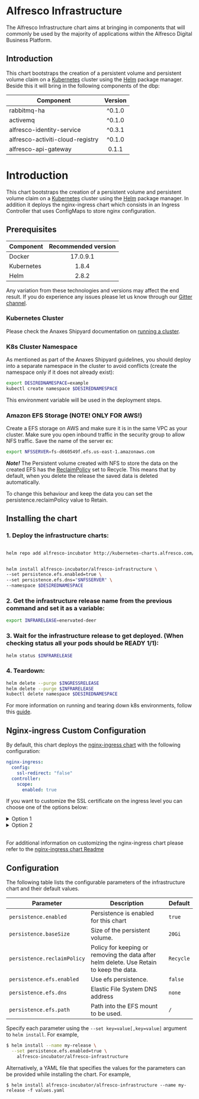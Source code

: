 # Alfresco Infrastructure

The Alfresco Infrastructure chart aims at bringing in components that will commonly be used by the majority of applications within the Alfresco Digital Business Platform.

## Introduction

This chart bootstraps the creation of a persistent volume and persistent volume claim on a [Kubernetes](https://kubernetes.io) cluster using the [Helm](https://helm.sh) package manager.
Beside this it will bring in the following components of the dbp:

| Component | Version |
| ------------- |:-------------:|
|rabbitmq-ha | ^0.1.0 |
|activemq | ^0.1.0 |
|alfresco-identity-service| ^0.3.1 |
|alfresco-activiti-cloud-registry | ^0.1.0 |
|alfresco-api-gateway | 0.1.1 |

# Introduction

This chart bootstraps the creation of a persistent volume and persistent volume claim on a [Kubernetes](http://kubernetes.io) cluster using the [Helm](https://helm.sh) package manager.
In addition it deploys the nginx-ingress chart which consists in an Ingress Controller that uses ConfigMaps to store nginx configuration.

## Prerequisites

| Component        | Recommended version |
| ------------- |:-------------:|
| Docker     | 17.0.9.1 |
| Kubernetes | 1.8.4    |
| Helm       | 2.8.2    |

Any variation from these technologies and versions may affect the end result. If you do experience any issues please let us know through our [Gitter channel](https://gitter.im/Alfresco/platform-services?utm_source=share-link&utm_medium=link&utm_campaign=share-link).

### Kubernetes Cluster

Please check the Anaxes Shipyard documentation on [running a cluster](https://github.com/Alfresco/alfresco-anaxes-shipyard/blob/master/SECRETS.md).

### K8s Cluster Namespace

As mentioned as part of the Anaxes Shipyard guidelines, you should deploy into a separate namespace in the cluster to avoid conflicts (create the namespace only if it does not already exist):

```bash
export DESIREDNAMESPACE=example
kubectl create namespace $DESIREDNAMESPACE
```

This environment variable will be used in the deployment steps.

### Amazon EFS Storage (**NOTE! ONLY FOR AWS!**)

Create a EFS storage on AWS and make sure it is in the same VPC as your cluster. Make sure you open inbound traffic in the security group to allow NFS traffic. Save the name of the server ex:

```bash
export NFSSERVER=fs-d660549f.efs.us-east-1.amazonaws.com
```

***Note!***
The Persistent volume created with NFS to store the data on the created EFS has the [ReclaimPolicy](https://kubernetes.io/docs/concepts/storage/persistent-volumes/#reclaim-policy) set to Recycle.
This means that by default, when you delete the release the saved data is deleted automatically.

To change this behaviour and keep the data you can set the persistence.reclaimPolicy value to Retain.

## Installing the chart

### 1. Deploy the infrastructure charts:
```bash

helm repo add alfresco-incubator http://kubernetes-charts.alfresco.com/incubator


helm install alfresco-incubator/alfresco-infrastructure \
--set persistence.efs.enabled=true \
--set persistence.efs.dns="$NFSSERVER" \
--namespace $DESIREDNAMESPACE
```

### 2. Get the infrastructure release name from the previous command and set it as a variable:
```bash
export INFRARELEASE=enervated-deer
```

### 3. Wait for the infrastructure release to get deployed. (When checking status all your pods should be READY 1/1):
```bash
helm status $INFRARELEASE
```

### 4. Teardown:

```bash
helm delete --purge $INGRESSRELEASE
helm delete --purge $INFRARELEASE
kubectl delete namespace $DESIREDNAMESPACE
```

For more information on running and tearing down k8s environments, follow this [guide](https://github.com/Alfresco/alfresco-anaxes-shipyard/blob/master/docs/running-a-cluster.md).

## Nginx-ingress Custom Configuration

By default, this chart deploys the [nginx-ingress chart](https://github.com/kubernetes/charts/tree/master/stable/nginx-ingress) with the following configuration:

```yaml
nginx-ingress:
  config:
    ssl-redirect: "false"
  controller:
    scope:
      enabled: true
```

If you want to customize the SSL certificate on the ingress level you can choose one of the options below:

<details>
<summary>Option 1</summary>
<p>

If you want your own certificate set on the ELB created through AWS you should create a secret from your cert files:

```bash
kubectl create secret tls certsecret --key /tmp/tls.key --cert /tmp/tls.crt \
  --namespace $DESIREDNAMESPACE
```

Then deploy the infrastructure with following settings:

```bash
cat <<EOF > infravalues.yaml
#Persistence options
persistence:
  #Enables the creation of a persistent volume
  enabled: true
  efs:
    #Enables EFS ussage
    enabled: false
    #DNS address of EFS
    dns: fs-example.efs.us-east-1.amazonaws.com
    #Base path to use within the EFS that is mounted as a volume
    path: "/"
  #Size allocated to the volume in K8S
  baseSize: 20Gi

nginx-ingress:
  controller:
    config:
      ssl-redirect: "false"
    scope:
      enabled: true
    publishService:
      enabled: true
    extraArgs:
      default-ssl-certificate: $DESIREDNAMESPACE/certsecret
EOF

helm install alfresco-incubator/alfresco-infrastructure \
-f infravalues.yaml \
--namespace $DESIREDNAMESPACE
```

</p>
</details>


<details>
<summary>Option 2</summary>
<p>

If you

* Created the cluster in AWS
* Have a matching SSL/TLS certificate stored in [AWS Certificate Manager](https://aws.amazon.com/certificate-manager/)
* Are using a zone in [Amazon Route 53](https://aws.amazon.com/route53/)

Kubernetes' [External DNS](https://github.com/kubernetes-incubator/external-dns)
can autogenerate a DNS entry for you (a CNAME of the generated ELB) and apply
the SSL/TLS certificate to the ELB.

_Note: External DNS is currenty in Alpha Version - June 2018_

_Note: AWS Certificate Manager ARNs are of the form `arn:aws:acm:REGION:ACCOUNT:certificate/xxxxxxxx-xxxx-xxxx-xxxx-xxxxxxxxxxxx`._

Set `DOMAIN` to the DNS Zone you have in AWS

```bash
ELB_CNAME="${DESIREDNAMESPACE}.${DOMAIN}"
ELB_CERTIFICATE_ARN=$(aws acm list-certificates | \
  jq '.CertificateSummaryList[] | select (.DomainName == "'${DOMAIN}'") | .CertificateArn')

cat <<EOF > infravalues.yaml
#Persistence options
persistence:
  #Enables the creation of a persistent volume
  enabled: true
  efs:
    #Enables EFS ussage
    enabled: false
    #DNS address of EFS
    dns: fs-example.efs.us-east-1.amazonaws.com
    #Base path to use within the EFS that is mounted as a volume
    path: "/"
  #Size allocated to the volume in K8S
  baseSize: 20Gi

nginx-ingress:
  controller:
    config:
      ssl-redirect: "false"
    scope:
      enabled: true
    publishService:
      enabled: true
    service:
      targetPorts:
        http: http
        https: http
      annotations:
        external-dns.alpha.kubernetes.io/hostname: ${ELB_CNAME}
        service.beta.kubernetes.io/aws-load-balancer-backend-protocol: "http"
        service.beta.kubernetes.io/aws-load-balancer-connection-idle-timeout: '3600'
        service.beta.kubernetes.io/aws-load-balancer-ssl-cert: ${ELB_CERTIFICATE_ARN}
        service.beta.kubernetes.io/aws-load-balancer-ssl-ports: https
EOF

helm install alfresco-incubator/alfresco-infrastructure \
-f infravalues.yaml \
--namespace $DESIREDNAMESPACE
```

</p>
</details>
<br/>

For additional information on customizing the nginx-ingress chart please refer to the [nginx-ingress chart Readme](https://github.com/kubernetes/charts/tree/master/stable/nginx-ingress)

## Configuration
The following table lists the configurable parameters of the infrastructure chart and their default values.


| Parameter                  | Description                                     | Default                                                    |
| -----------------------    | ---------------------------------------------   | ---------------------------------------------------------- |
| `persistence.enabled`      | Persistence is enabled for this chart           | `true`                                                     |
| `persistence.baseSize`     | Size of the persistent volume.                  | `20Gi`                                                     |
| `persistence.reclaimPolicy`| Policy for keeping or removing the data after helm delete. Use Retain to keep the data. | `Recycle`          |
| `persistence.efs.enabled`  | Use efs persistence.                            | `false`                                                    |
| `persistence.efs.dns`      | Elastic File System DNS address                 | `none`                                                     |
| `persistence.efs.path`     | Path into the EFS mount to be used.             | `/`                                                         |

Specify each parameter using the `--set key=value[,key=value]` argument to `helm install`. For example,

```bash
$ helm install --name my-release \
  --set persistence.efs.enabled=true \
    alfresco-incubator/alfresco-infrastructure
```

Alternatively, a YAML file that specifies the values for the parameters can be provided while installing the chart. For example,

```console
$ helm install alfresco-incubator/alfresco-infrastructure --name my-release -f values.yaml
```
